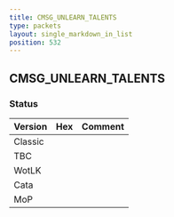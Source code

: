 ```yaml
---
title: CMSG_UNLEARN_TALENTS
type: packets
layout: single_markdown_in_list
position: 532
---
```


## CMSG_UNLEARN_TALENTS

### Status

Version    | Hex        | Comment
---------- | ---------- | ---------- 
Classic    |            |
TBC        |            |
WotLK      |            |
Cata       |            |
MoP        |            |
